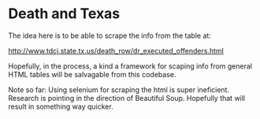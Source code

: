 # Death and Texas

The idea here is to be able to scrape the info from the table at:

http://www.tdcj.state.tx.us/death_row/dr_executed_offenders.html

Hopefully, in the process, a kind a framework for scaping info from general HTML tables will be salvagable from this codebase.

Note so far: Using selenium for scraping the html is super ineficient. Research is pointing in the direction of Beautiful Soup. Hopefully that will result in something way quicker.